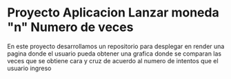# Proyecto Aplicacion Lanzar moneda "n" Numero de veces

En este proyecto desarrollamos un repositorio para desplegar en render una pagina donde el usuario pueda obtener una grafica donde se comparan las veces que se obtiene cara y cruz de acuerdo al numero de intentos que el usuario ingreso
